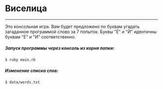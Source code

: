 # Виселица
* * *
Это консольная игра. Вам будет предложено по буквам угадать загаданное программой слово за 7 попыток. Буквы "Ё" и
"Й" идентичны буквам "Е" и "И" соответственно.

##### Запуск программы через консоль из корня папки:

```
$ ruby main.rb
```

##### Изменение списка слов:

```
$ data/words.txt
```
